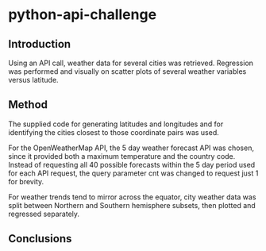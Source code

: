 # python-api-challenge

## Introduction
Using an API call, weather data for several cities was retrieved. Regression was performed and visually on scatter plots of several weather variables versus latitude.

## Method
The supplied code for generating latitudes and longitudes and for identifying the cities closest to those coordinate pairs was used.

For the OpenWeatherMap API, the 5 day weather forecast API was chosen, since it provided both a maximum temperature and the country code. Instead of requesting all 40 possible forecasts within the 5 day period used for each API request, the query parameter cnt was changed to request just 1 for brevity.

For weather trends tend to mirror across the equator, city weather data was split between Northern and Southern hemisphere subsets, then plotted and regressed separately.

## Conclusions
